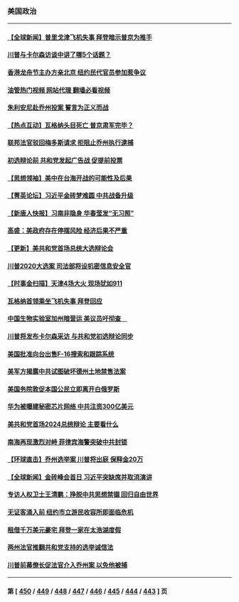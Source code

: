 ### 美国政治
---
#### [【全球新闻】普里戈津飞机失事 拜登暗示普京为推手](../../pages/ncid1078159/n14060183.md?08242045) 
#### [川普与卡尔森访谈中讲了哪5个话题？](../../pages/ncid1078159/n14060091.md?08242045) 
#### [香港龙舟节主办方亲北京 纽约民代官员参加惹争议](../../pages/ncid1078159/n14060044.md?08242045) 
#### [油管热门视频 网站代理 翻墙必看视频](http://138.2.39.72:81/youtube.html?epic-marker?08242045)
#### [朱利安尼赴乔州投案 誓言为正义而战](../../pages/ncid1078159/n14060011.md?08242045) 
#### [【热点互动】瓦格纳头目死亡 普京肃军完毕？](../../pages/ncid1078159/n14059908.md?08242045) 
#### [联邦法官驳回梅多斯请求 拒阻止乔州执行逮捕](../../pages/ncid1078159/n14059935.md?08242045) 
#### [初选辩论前 共和党发起广告战 促提前投票](../../pages/ncid1078159/n14059826.md?08242045) 
#### [【思想领袖】美中在台海开战的可能性及后果](../../pages/ncid1078159/n14045671.md?08242045) 
#### [【菁英论坛】习近平金砖梦难圆 中共战备升级](../../pages/ncid1078159/n14059857.md?08242045) 
#### [【新唐人快报】习南非隐身 华春莹发“无习照”](../../pages/ncid1078159/n14059905.md?08242045) 
#### [高盛：美政府存在停摆风险 经济后果不严重](../../pages/ncid1078159/n14059797.md?08242045) 
#### [【更新】美共和党首场总统大选辩论会](../../pages/ncid1078159/n14059838.md?08242045) 
#### [川普2020大选案 司法部将设机密信息安全官](../../pages/ncid1078159/n14059772.md?08242045) 
#### [【时事金扫描】天津4场大火 现场犹如911](../../pages/ncid1078159/n14059713.md?08242045) 
#### [瓦格纳首领乘坐飞机失事 拜登回应](../../pages/ncid1078159/n14059836.md?08242045) 
#### [中国生物实验室加州暗营运 美议员吁彻查　](../../pages/ncid1078159/n14059830.md?08242045) 
#### [川普将发布卡尔森采访 与共和党初选辩论同步](../../pages/ncid1078159/n14059736.md?08242045) 
#### [美国批准向台出售F-16搜索和跟踪系统](../../pages/ncid1078159/n14059781.md?08242045) 
#### [美军方揭露中共试图破坏德州土地禁售法案](../../pages/ncid1078159/n14059726.md?08242045) 
#### [美国务院敦促本国公民立即离开白俄罗斯](../../pages/ncid1078159/n14059694.md?08242045) 
#### [华为被曝建秘密芯片网络 中共注资300亿美元](../../pages/ncid1078159/n14059542.md?08242045) 
#### [美共和党首场2024总统辩论 主要看什么](../../pages/ncid1078159/n14059698.md?08242045) 
#### [南海再现激烈对峙 菲律宾海警突破中共封锁](../../pages/ncid1078159/n14059541.md?08242045) 
#### [【环球直击】乔州选举案 川普将出庭 保释金20万](../../pages/ncid1078159/n14059027.md?08242045) 
#### [【全球新闻】金砖峰会首日 习近平突缺席并取消演讲](../../pages/ncid1078159/n14059444.md?08242045) 
#### [专访人权卫士王清鹏：挣脱中共思想禁锢 回归自由世界](../../pages/ncid1078159/n14059386.md?08242045) 
#### [无证客涌入前 纽约市立游民收容所即面临危机](../../pages/ncid1078159/n14059369.md?08242045) 
#### [租借千万美元豪宅 拜登一家在太浩湖度假](../../pages/ncid1078159/n14059383.md?08242045) 
#### [两州法官推翻共和党支持的选举诚信法](../../pages/ncid1078159/n14059337.md?08242045) 
#### [川普前幕僚长促法官介入乔州案 以免他被捕](../../pages/ncid1078159/n14059218.md?08242045) 

---
#### 第 [ [450](./450.md?08242045) / [449](./449.md?08242045) / [448](./448.md?08242045) / [447](./447.md?08242045) / [446](./446.md?08242045) / [445](./445.md?08242045) / [444](./444.md?08242045) / [443](./443.md?08242045) ] 页
